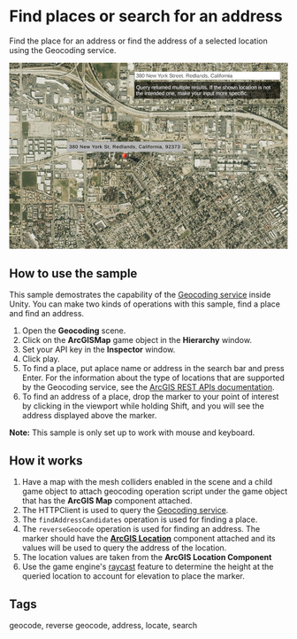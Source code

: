 # Find places or search for an address

Find the place for an address or find the address of a selected location using the Geocoding service. 

![Geocoding](Geocoding.jpg)

## How to use the sample

This sample demostrates the capability of the [Geocoding service](https://developers.arcgis.com/documentation/mapping-apis-and-services/search/geocoding/) inside Unity. You can make two kinds of operations with this sample, find a place and find an address. 

1. Open the **Geocoding** scene.
2. Click on the **ArcGISMap** game object in the **Hierarchy** window.
3. Set your API key in the **Inspector** window.
4. Click play.
5. To find a place, put aplace name or address in the search bar and press Enter. For the information about the type of locations that are supported by the Geocoding service, see the [ArcGIS REST APIs documentation](https://developers.arcgis.com/rest/geocode/api-reference/geocoding-find-address-candidates.htm).
6. To find an address of a place, drop the marker to your point of interest by clicking in the viewport while holding Shift, and you will see the address displayed above the marker.

**Note:** This sample is only set up to work with mouse and keyboard.

## How it works

1. Have a map with the mesh colliders enabled in the scene and a child game object to attach geocoding operation script under the game object that has the **ArcGIS Map** component attached. 
3. The HTTPClient is used to query the [Geocoding service](https://developers.arcgis.com/rest/geocode/api-reference/overview-world-geocoding-service.htm).
4. The `findAddressCandidates` operation is used for finding a place.
5. The `reverseGeocode` operation is used for finding an address. The marker should have the [**ArcGIS Location**](https://developers.arcgis.com/unity/maps/location-component/) component attached and its values will be used to query the address of the location.
6. The location values are taken from the **ArcGIS Location Component**
7. Use the game engine's [raycast](https://docs.unity3d.com/ScriptReference/Physics.Raycast.html) feature to determine the height at the queried location to account for elevation to place the marker.

## Tags
geocode, reverse geocode, address, locate, search
